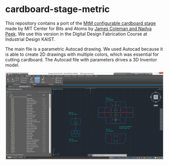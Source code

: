 # cardboard-stage-metric

This repository contains a port of the [MtM configurable cardboard stage](http://mtm.cba.mit.edu/machines/science/) made by MIT Center for Bits and Atoms by [James Coleman and Nadya Peek](http://archive.monograph.io/james/m-mtm). We use this version in the Digital Design Fabrication Course at Industrial Design KAIST.

The main file is a parametric Autocad drawing. We used Autocad  because it is able to create 2D drawings with multiple colors, which was essential for cutting cardboard. The Autocad file with parameters drives a 3D Inventor model.

![Autocad drawing](doc/autocad.png)
